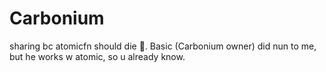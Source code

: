 # Carbonium
sharing bc atomicfn should die :100:. Basic (Carbonium owner) did nun to me, but he works w atomic, so u already know.
